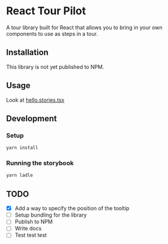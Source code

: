 # React Tour Pilot

A tour library built for React that allows you to bring in your own components to use as steps in a tour.

## Installation

This library is not yet published to NPM.

## Usage

Look at [hello.stories.tsx](./src/stories/hello.stories.tsx)

## Development

### Setup

```bash
yarn install
```

### Running the storybook

```bash
yarn ladle
```

## TODO

- [x] Add a way to specify the position of the tooltip
- [ ] Setup bundling for the library
- [ ] Publish to NPM
- [ ] Write docs
- [ ] Test test test
